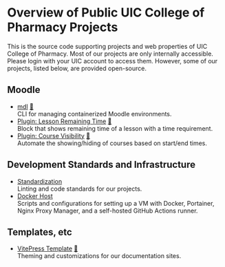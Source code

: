 # Overview of Public UIC College of Pharmacy Projects

This is the source code supporting projects and web properties of UIC College of Pharmacy.
Most of our projects are only internally accessible. Please login with your UIC account to
access them. However, some of our projects, listed below, are provided open-source.

## Moodle

- [mdl](https://github.com/uicpharm/mdl#readme)
  [📝](https://mdl.docs.uicpharm.dev)  
  CLI for managing containerized Moodle environments.
- [Plugin: Lesson Remaining Time](https://github.com/uicpharm/moodle-block_lesson_remaining_time)
  [📝](https://remainingtime.docs.uicpharm.dev)  
  Block that shows remaining time of a lesson with a time requirement.
- [Plugin: Course Visibility](https://github.com/uicpharm/moodle-local_coursevis)
  [📝](https://coursevis.docs.uicpharm.dev)  
  Automate the showing/hiding of courses based on start/end times.

## Development Standards and Infrastructure

- [Standardization](https://github.com/uicpharm/standardization#readme)  
  Linting and code standards for our projects.
- [Docker Host](https://github.com/uicpharm/docker-host#readme)  
  Scripts and configurations for setting up a VM with Docker, Portainer, Nginx Proxy
  Manager, and a self-hosted GitHub Actions runner.

## Templates, etc

- [VitePress Template](https://github.com/uicpharm/vitepress-theme#readme)
  [📝](https://vitepress-theme.docs.uicpharm.dev)  
  Theming and customizations for our documentation sites.
